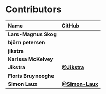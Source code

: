 # Contributors

| Name                  | GitHub                                           |
| :-------------------- | :----------------------------------------------- |
| **Lars-Magnus Skog**  |                                                  |
| **björn petersen**    |                                                  |
| **jikstra**           |                                                  |
| **Karissa McKelvey**  |                                                  |
| **Jikstra**           | [**@Jikstra**](https://github.com/Jikstra)       |
| **Floris Bruynooghe** |                                                  |
| **Simon Laux**        | [**@Simon-Laux**](https://github.com/Simon-Laux) |
